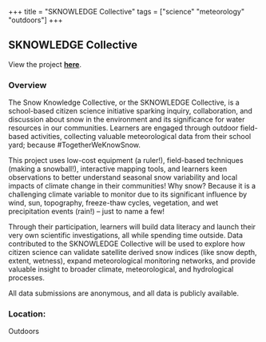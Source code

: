 +++
title = "SKNOWLEDGE Collective"
tags = ["science" "meteorology" "outdoors"]
+++

## SKNOWLEDGE Collective

View the project [**here**](https://www.sknowledge.ca/).

### Overview

The Snow Knowledge Collective, or the SKNOWLEDGE Collective, is a school-based citizen science initiative sparking inquiry, collaboration, and discussion about snow in the environment and its significance for water resources in our communities. Learners are engaged through outdoor field-based activities, collecting valuable meteorological data from their school yard; because #TogetherWeKnowSnow.

This project uses low-cost equipment (a ruler!), field-based techniques (making a snowball!), interactive mapping tools, and learners keen observations to better understand seasonal snow variability and local impacts of climate change in their communities! Why snow? Because it is a challenging climate variable to monitor due to its significant influence by wind, sun, topography, freeze-thaw cycles, vegetation, and wet precipitation events (rain!) – just to name a few!

Through their participation, learners will build data literacy and launch their very own scientific investigations, all while spending time outside. Data contributed to the SKNOWLEDGE Collective will be used to explore how citizen science can validate satellite derived snow indices (like snow depth, extent, wetness), expand meteorological monitoring networks, and provide valuable insight to broader climate, meteorological, and hydrological processes.

​All data submissions are anonymous, and all data is publicly available.

### Location:
Outdoors
